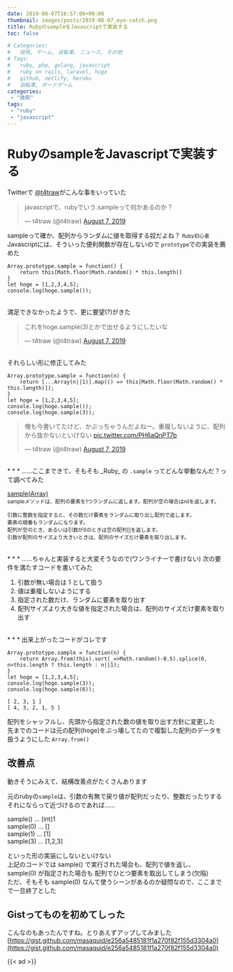```yaml
---
date: 2019-08-07T16:57:08+09:00
thumbnail: images/posts/2019-08-07_eye-catch.png
title: RubyのsampleをJavascriptで実装する
toc: false

# Categories:
#   技術, ゲーム, 自転車, ニュース, その他
# Tags:
#   ruby, php, golang, javascript
#   ruby on rails, laravel, hugo
#   github, netlify, heroku
#   自転車, ボードゲーム
categories:
 - "技術"
tags:
 - "ruby"
 - "javascript"
---
```


# RubyのsampleをJavascriptで実装する

Twitterで [@t4traw](https://twitter.com/t4traw)がこんな事をいっていた

<blockquote class="twitter-tweet"><p lang="ja" dir="ltr">javascriptで、rubyでいう.sampleって何かあるのか？</p>&mdash; t4traw (@t4traw) <a href="https://twitter.com/t4traw/status/1158983498608234497?ref_src=twsrc%5Etfw">August 7, 2019</a></blockquote> <script async src="https://platform.twitter.com/widgets.js" charset="utf-8"></script>

sampleって確か、配列からランダムに値を取得する奴だよね？ <small>Ruby初心者</small>  
Javascriptには、そういった便利関数が存在しないので <code>prototype</code>での実装を薦めた

```
Array.prototype.sample = function() {
    return this[Math.floor(Math.random() * this.length)]
}
let hoge = [1,2,3,4,5];
console.log(hoge.sample());
```

<br>
満足できなかったようで、更に要望(?)がきた

<blockquote class="twitter-tweet"><p lang="ja" dir="ltr">これをhoge.sample(3)とかで出せるようにしたいな</p>&mdash; t4traw (@t4traw) <a href="https://twitter.com/t4traw/status/1158988693136269312?ref_src=twsrc%5Etfw">August 7, 2019</a></blockquote> <script async src="https://platform.twitter.com/widgets.js" charset="utf-8"></script>

<br>
それらしい形に修正してみた

```
Array.prototype.sample = function(n) {
    return [...Array(n||1)].map(() => this[Math.floor(Math.random() * this.length)]);
}
let hoge = [1,2,3,4,5];
console.log(hoge.sample());
console.log(hoge.sample(3));
```

<blockquote class="twitter-tweet"><p lang="ja" dir="ltr">俺も今書いてたけど、かぶっちゃうんだよねー。重複しないように、配列から抜かないといけない <a href="https://t.co/PH6aQnPT7b">pic.twitter.com/PH6aQnPT7b</a></p>&mdash; t4traw (@t4traw) <a href="https://twitter.com/t4traw/status/1158990756935131136?ref_src=twsrc%5Etfw">August 7, 2019</a></blockquote> <script async src="https://platform.twitter.com/widgets.js" charset="utf-8"></script>


<br>
* * *
……ここまできて、そもそも _Ruby_ の <code>.sample</code> ってどんな挙動なんだ？って調べてみた

[sample(Array)](https://ref.xaio.jp/ruby/classes/array/sample)  
<small>
sampleメソッドは、配列の要素を1つランダムに返します。配列が空の場合はnilを返します。

引数に整数を指定すると、その数だけ要素をランダムに取り出し配列で返します。  
要素の順番もランダムになります。  
配列が空のとき、あるいは引数が0のときは空の配列[]を返します。  
引数が配列のサイズより大きいときは、配列のサイズだけ要素を取り出します。
</small>

<br>
* * *
……ちゃんと実装すると大変そうなので(ワンライナーで書けない)  
次の要件を満たすコードを書いてみた

1. 引数が無い場合は 1 として扱う
1. 値は重複しないようにする
1. 指定された数だけ、ランダムに要素を取り出す
1. 配列サイズより大きな値を指定された場合は、配列のサイズだけ要素を取り出す

<br>
* * *
出来上がったコードがコレです

```
Array.prototype.sample = function(n) {
    return Array.from(this).sort(_=>Math.random()-0.5).splice(0, n>this.length ? this.length : n||1);
}
let hoge = [1,2,3,4,5];
console.log(hoge.sample(3));
console.log(hoge.sample(6));
```
```
[ 2, 3, 1 ]
[ 4, 3, 2, 1, 5 ]
```

配列をシャッフルし、先頭から指定された数の値を取り出す方針に変更した  
先までのコードは元の配列(hoge)をぶっ壊してたので複製した配列のデータを扱うようにした <code>Array.from()</code>

## 改善点
動きそうにみえて、結構改善点がたくさんあります

元のrubyの<code>sample</code>は、引数の有無で戻り値が配列だったり、整数だったりする
それにならって近づけるのであれば……  

sample() ... (int)1  
sample(0) ... []  
sample(1) ... [1]  
sample(3) ... [1,2,3]  

といった形の実装にしないといけない  
上記のコードでは sample() で実行された場合も、配列で値を返し、  
sample(0) が指定された場合も 配列でひとつ要素を取出してしまう(欠陥)  
ただ、そもそも sample(0) なんて使うシーンがあるのか疑問なので、ここまでで一旦終了とした

## Gistってものを初めてしった
こんなのもあったんですね。とりあえずアップしてみました 
[https://gist.github.com/masaquid/e256a5485181f1a270f82f155d3304a0](https://gist.github.com/masaquid/e256a5485181f1a270f82f155d3304a0)

{{< ad >}}
